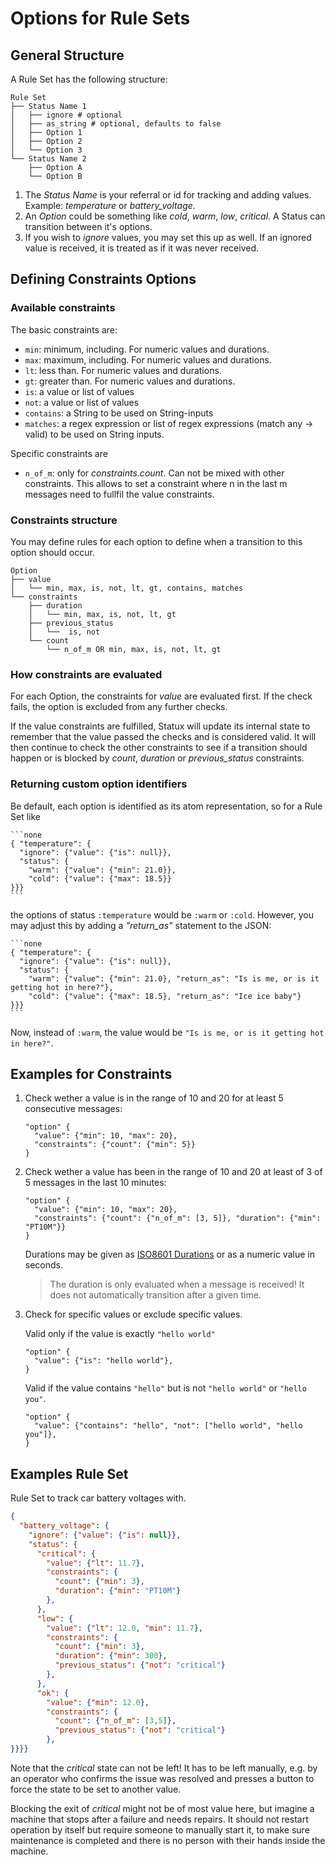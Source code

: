 # Options for Rule Sets

## General Structure

A Rule Set has the following structure:

```none
Rule Set
├── Status Name 1
│   ├── ignore # optional
│   ├── as_string # optional, defaults to false
│   ├── Option 1
│   ├── Option 2
│   └── Option 3
└── Status Name 2
    ├── Option A
    └── Option B
```

1. The _Status Name_ is your referral or id for tracking and adding values. Example: _temperature_ or
_battery_voltage_.
2. An _Option_ could be something like _cold_, _warm_, _low_, _critical_. A Status can transition
   between it's options.
3. If you wish to _ignore_ values, you may set this up as well. If an ignored
   value is received, it is treated as if it was never received.

## Defining Constraints Options

### Available constraints

The basic constraints are:

- `min`: minimum, including. For numeric values and durations.
- `max`: maximum, including. For numeric values and durations.
- `lt`: less than. For numeric values and durations.
- `gt`: greater than. For numeric values and durations.
- `is`: a value or list of values
- `not`: a value or list of values
- `contains`: a String to be used on String-inputs
- `matches`: a regex expression or list of regex expressions (match any -> valid) to be used on String inputs.

Specific constraints are 

- `n_of_m`: only for _constraints.count_. Can not be mixed with other constraints. This allows to set a
  constraint where n in the last m messages need to fullfil the value constraints.

### Constraints structure

You may define rules for each option to define when a transition to this option should occur.

```none
Option
├── value
│   └── min, max, is, not, lt, gt, contains, matches
└── constraints
    ├── duration
    │   └── min, max, is, not, lt, gt
    ├── previous_status
    │   └──  is, not
    └── count
        └── n_of_m OR min, max, is, not, lt, gt
```

### How constraints are evaluated

For each Option, the constraints for _value_ are evaluated first.
If the check fails, the option is excluded from any further checks.

If the value constraints are fulfilled, Statux will update its internal state to remember that the
value passed the checks and is considered valid. It will then continue to check the other
constraints to see if a transition should happen or is blocked by _count_, _duration_ or
_previous_status_ constraints.

### Returning custom option identifiers

Be default, each option is identified as its atom representation, so for a Rule Set like

    ```none
    { "temperature": {
      "ignore": {"value": {"is": null}},
      "status": {
        "warm": {"value": {"min": 21.0}},
        "cold": {"value": {"max": 18.5}}
    }}}
    ```

the options of status `:temperature` would be `:warm` or `:cold`. However, you may adjust this by
adding a _"return_as"_ statement to the JSON:

    ```none
    { "temperature": {
      "ignore": {"value": {"is": null}},
      "status": {
        "warm": {"value": {"min": 21.0}, "return_as": "Is is me, or is it getting hot in here?"},
        "cold": {"value": {"max": 18.5}, "return_as": "Ice ice baby"}
    }}}
    ```

Now, instead of `:warm`, the value would be `"Is is me, or is it getting hot in here?"`.

## Examples for Constraints

1. Check wether a value is in the range of 10 and 20 for at least 5 consecutive messages:

    ```none
    "option" {
      "value": {"min": 10, "max": 20},
      "constraints": {"count": {"min": 5}}
    }
    ```

2. Check wether a value has been in the range of 10 and 20 at least of 3 of 5 messages in the last 10
minutes:

    ```none
    "option" {
      "value": {"min": 10, "max": 20},
      "constraints": {"count": {"n_of_m": [3, 5]}, "duration": {"min": "PT10M"}}
    }
    ```

    Durations may be given as [ISO8601 Durations](https://www.digi.com/resources/documentation/digidocs/90001437-13/reference/r_iso_8601_duration_format.htm)
    or as a numeric value in seconds.

    > The duration is only evaluated when a message is received! It does not automatically transition
    > after a given time.

3. Check for specific values or exclude specific values.

    Valid only if the value is exactly `"hello world"`
    ```none
    "option" {
      "value": {"is": "hello world"},
    }
    ```

    Valid if the value contains `"hello"` but is not `"hello world"` or `"hello you"`.
    ```none
    "option" {
      "value": {"contains": "hello", "not": ["hello world", "hello you"]},
    }
    ```

## Examples Rule Set

Rule Set to track car battery voltages with.

```json
{
  "battery_voltage": {
    "ignore": {"value": {"is": null}},
    "status": {
      "critical": {
        "value": {"lt": 11.7},
        "constraints": {
          "count": {"min": 3},
          "duration": {"min": "PT10M"}
        },
      },
      "low": {
        "value": {"lt": 12.0, "min": 11.7},
        "constraints": {
          "count": {"min": 3},
          "duration": {"min": 300},
          "previous_status": {"not": "critical"}
        },
      },
      "ok": {
        "value": {"min": 12.0},
        "constraints": {
          "count": {"n_of_m": [3,5]},
          "previous_status": {"not": "critical"}
        },
}}}}
```

Note that the _critical_ state can not be left! It has to be left manually, e.g. by an operator who
confirms the issue was resolved and presses a button to force the state to be set to another value.

Blocking the exit of _critical_ might not be of most value here, but imagine a machine that stops
after a failure and needs repairs. It should not restart operation by itself but require someone to
manually start it, to make sure maintenance is completed and there is no person with their hands
inside the machine. 
